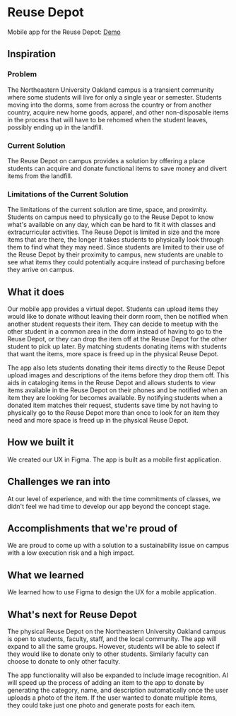 # Reuse Depot
Mobile app for the Reuse Depot:
[Demo](https://www.figma.com/proto/qSZU44f5acBQ7OYIqTzkRs/Reuse-Depot?node-id=1-3&p=f&t=bEqFwwhnJujRA6rt-1&scaling=scale-down&content-scaling=fixed&page-id=0%3A1&starting-point-node-id=1%3A3) 

## Inspiration
### Problem
The Northeastern University Oakland campus is a transient community where some students will live for only a single year or semester. Students moving into the dorms, some from across the country or from another country, acquire new home goods, apparel, and other non-disposable items in the process that will have to be rehomed when the student leaves, possibly ending up in the landfill.

### Current Solution
The Reuse Depot on campus provides a solution by offering a place students can acquire and  donate functional items to save money and divert items from the landfill. 

### Limitations of the Current Solution
The limitations of the current solution are time, space, and proximity. Students on campus need to physically go to the Reuse Depot to know what's available on any day, which can be hard to fit it with classes and extracurricular activities. The Reuse Depot is limited in size and the more items that are there, the longer it takes students to physically look through them to find what they may need. Since students are limited to their use of the Reuse Depot by their proximity to campus, new students are unable to see what items they could potentially acquire instead of purchasing before they arrive on campus. 

## What it does
Our mobile app provides a virtual depot. Students can upload items they would like to donate without leaving their dorm room, then be notified when another student requests their item. They can decide to meetup with the other student in a common area in the dorm instead of having to go to the Reuse Depot, or they can drop the item off at the Reuse Depot for the other student to pick up later. By matching students donating items with students that want the items, more space is freed up in the physical Reuse Depot.

The app also lets students donating their items directly to the Reuse Depot upload images and descriptions of the items before they drop them off. This aids in cataloging items in the Reuse Depot and allows students to view items available in the Reuse Depot on their phones and be notified when an item they are looking for becomes available. By notifying students when a donated item matches their request, students save time by not having to physically go to the Reuse Depot more than once to look for an item they need and more space is freed up in the physical Reuse Depot.

## How we built it
We created our UX in Figma. The app is built as a mobile first application. 

## Challenges we ran into
At our level of experience, and with the time commitments of classes, we didn't feel we had time to develop our app beyond the concept stage.

## Accomplishments that we're proud of
We are proud to come up with a solution to a sustainability issue on campus with a low execution risk and a high impact.

## What we learned
We learned how to use Figma to design the UX for a mobile application.

## What's next for Reuse Depot
The physical Reuse Depot on the Northeastern University Oakland campus is open to students, faculty, staff, and the local community. The app will expand to all the same groups. However, students will be able to select if they would like to donate only to other students. Similarly faculty can choose to donate to only other faculty.

The app functionality will also be expanded to include image recognition. AI will speed up the process of adding an item to the app to donate by generating the category, name, and description automatically once the user uploads a photo of the item. If the user wanted to donate multiple items, they could take just one photo and generate posts for each item.
